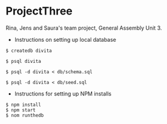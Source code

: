 # ProjectThree
Rina, Jens and Saura's team project, General Assembly Unit 3. 

- Instructions on setting up local database 
```
$ createdb divita

$ psql divita

$ psql -d divita < db/schema.sql

$ psql -d divita < db/seed.sql

```

- Instructions for setting up NPM installs 

```
$ npm install 
$ npm start
$ nom runthedb

```